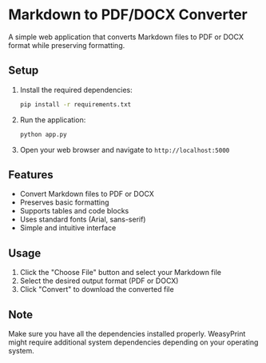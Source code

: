 # Markdown to PDF/DOCX Converter

A simple web application that converts Markdown files to PDF or DOCX format while preserving formatting.

## Setup

1. Install the required dependencies:
   ```bash
   pip install -r requirements.txt
   ```

2. Run the application:
   ```bash
   python app.py
   ```

3. Open your web browser and navigate to `http://localhost:5000`

## Features

- Convert Markdown files to PDF or DOCX
- Preserves basic formatting
- Supports tables and code blocks
- Uses standard fonts (Arial, sans-serif)
- Simple and intuitive interface

## Usage

1. Click the "Choose File" button and select your Markdown file
2. Select the desired output format (PDF or DOCX)
3. Click "Convert" to download the converted file

## Note

Make sure you have all the dependencies installed properly. WeasyPrint might require additional system dependencies depending on your operating system.
